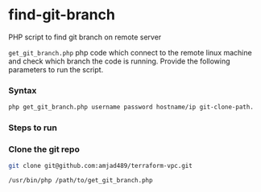 # find-git-branch
PHP script to find git branch on remote server

`get_git_branch.php` php code which connect to the remote linux machine and check which branch the code is running. Provide the following parameters to run the script.

### Syntax
```bash
php get_git_branch.php username password hostname/ip git-clone-path.
```

### Steps to run
### Clone the git repo
```bash
git clone git@github.com:amjad489/terraform-vpc.git
```
```bash
/usr/bin/php /path/to/get_git_branch.php
```
